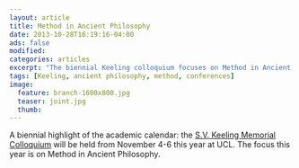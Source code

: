 ```yaml
---
layout: article
title: Method in Ancient Philosophy
date: 2013-10-28T16:19:16-04:00
ads: false
modified:
categories: articles
excerpt: "The biennial Keeling colloquium focuses on Method in Ancient Philosophy."
tags: [Keeling, ancient philosophy, method, conferences]
image:
  feature: branch-1600x800.jpg
  teaser: joint.jpg
  thumb:
---
```


A biennial highlight of the academic calendar: the [S.V. Keeling Memorial Colloquium](http://www.ucl.ac.uk/philosophy/keeling) will be held from November 4-6 this year at UCL. The focus this year is on Method in Ancient Philosophy.